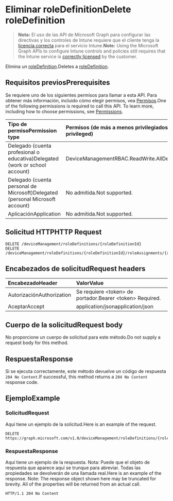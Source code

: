 # <a name="delete-roledefinition"></a><span data-ttu-id="b5f83-101">Eliminar roleDefinition</span><span class="sxs-lookup"><span data-stu-id="b5f83-101">Delete roleDefinition</span></span>

> <span data-ttu-id="b5f83-102">**Nota:** El uso de las API de Microsoft Graph para configurar las directivas y los controles de Intune requiere que el cliente tenga la [licencia correcta](https://go.microsoft.com/fwlink/?linkid=839381) para el servicio Intune.</span><span class="sxs-lookup"><span data-stu-id="b5f83-102">**Note:** Using the Microsoft Graph APIs to configure Intune controls and policies still requires that the Intune service is [correctly licensed](https://go.microsoft.com/fwlink/?linkid=839381) by the customer.</span></span>

<span data-ttu-id="b5f83-103">Elimina un [roleDefinition](../resources/intune_rbac_roledefinition.md).</span><span class="sxs-lookup"><span data-stu-id="b5f83-103">Deletes a [roleDefinition](../resources/intune_rbac_roledefinition.md).</span></span>
## <a name="prerequisites"></a><span data-ttu-id="b5f83-104">Requisitos previos</span><span class="sxs-lookup"><span data-stu-id="b5f83-104">Prerequisites</span></span>
<span data-ttu-id="b5f83-p101">Se requiere uno de los siguientes permisos para llamar a esta API. Para obtener más información, incluido cómo elegir permisos, vea [Permisos](../../../concepts/permissions_reference.md).</span><span class="sxs-lookup"><span data-stu-id="b5f83-p101">One of the following permissions is required to call this API. To learn more, including how to choose permissions, see [Permissions](../../../concepts/permissions_reference.md).</span></span>

|<span data-ttu-id="b5f83-107">Tipo de permiso</span><span class="sxs-lookup"><span data-stu-id="b5f83-107">Permission type</span></span>|<span data-ttu-id="b5f83-108">Permisos (de más a menos privilegiados)</span><span class="sxs-lookup"><span data-stu-id="b5f83-108">Permissions (from most to least privileged)</span></span>|
|:---|:---|
|<span data-ttu-id="b5f83-109">Delegado (cuenta profesional o educativa)</span><span class="sxs-lookup"><span data-stu-id="b5f83-109">Delegated (work or school account)</span></span>|<span data-ttu-id="b5f83-110">DeviceManagementRBAC.ReadWrite.All</span><span class="sxs-lookup"><span data-stu-id="b5f83-110">DeviceManagementRBAC.ReadWrite.All</span></span>|
|<span data-ttu-id="b5f83-111">Delegado (cuenta personal de Microsoft)</span><span class="sxs-lookup"><span data-stu-id="b5f83-111">Delegated (personal Microsoft account)</span></span>|<span data-ttu-id="b5f83-112">No admitida.</span><span class="sxs-lookup"><span data-stu-id="b5f83-112">Not supported.</span></span>|
|<span data-ttu-id="b5f83-113">Aplicación</span><span class="sxs-lookup"><span data-stu-id="b5f83-113">Application</span></span>|<span data-ttu-id="b5f83-114">No admitida.</span><span class="sxs-lookup"><span data-stu-id="b5f83-114">Not supported.</span></span>|

## <a name="http-request"></a><span data-ttu-id="b5f83-115">Solicitud HTTP</span><span class="sxs-lookup"><span data-stu-id="b5f83-115">HTTP Request</span></span>
<!-- {
  "blockType": "ignored"
}
-->
``` http
DELETE /deviceManagement/roleDefinitions/{roleDefinitionId}
DELETE /deviceManagement/roleDefinitions/{roleDefinitionId}/roleAssignments/{roleAssignmentId}/roleDefinition
```

## <a name="request-headers"></a><span data-ttu-id="b5f83-116">Encabezados de solicitud</span><span class="sxs-lookup"><span data-stu-id="b5f83-116">Request headers</span></span>
|<span data-ttu-id="b5f83-117">Encabezado</span><span class="sxs-lookup"><span data-stu-id="b5f83-117">Header</span></span>|<span data-ttu-id="b5f83-118">Valor</span><span class="sxs-lookup"><span data-stu-id="b5f83-118">Value</span></span>|
|:---|:---|
|<span data-ttu-id="b5f83-119">Autorización</span><span class="sxs-lookup"><span data-stu-id="b5f83-119">Authorization</span></span>|<span data-ttu-id="b5f83-120">Se requiere &lt;token&gt; de portador.</span><span class="sxs-lookup"><span data-stu-id="b5f83-120">Bearer &lt;token&gt; Required.</span></span>|
|<span data-ttu-id="b5f83-121">Aceptar</span><span class="sxs-lookup"><span data-stu-id="b5f83-121">Accept</span></span>|<span data-ttu-id="b5f83-122">application/json</span><span class="sxs-lookup"><span data-stu-id="b5f83-122">application/json</span></span>|

## <a name="request-body"></a><span data-ttu-id="b5f83-123">Cuerpo de la solicitud</span><span class="sxs-lookup"><span data-stu-id="b5f83-123">Request body</span></span>
<span data-ttu-id="b5f83-124">No proporcione un cuerpo de solicitud para este método.</span><span class="sxs-lookup"><span data-stu-id="b5f83-124">Do not supply a request body for this method.</span></span>

## <a name="response"></a><span data-ttu-id="b5f83-125">Respuesta</span><span class="sxs-lookup"><span data-stu-id="b5f83-125">Response</span></span>
<span data-ttu-id="b5f83-126">Si se ejecuta correctamente, este método devuelve un código de respuesta `204 No Content`.</span><span class="sxs-lookup"><span data-stu-id="b5f83-126">If successful, this method returns a `204 No Content` response code.</span></span>

## <a name="example"></a><span data-ttu-id="b5f83-127">Ejemplo</span><span class="sxs-lookup"><span data-stu-id="b5f83-127">Example</span></span>
### <a name="request"></a><span data-ttu-id="b5f83-128">Solicitud</span><span class="sxs-lookup"><span data-stu-id="b5f83-128">Request</span></span>
<span data-ttu-id="b5f83-129">Aquí tiene un ejemplo de la solicitud.</span><span class="sxs-lookup"><span data-stu-id="b5f83-129">Here is an example of the request.</span></span>
``` http
DELETE https://graph.microsoft.com/v1.0/deviceManagement/roleDefinitions/{roleDefinitionId}
```

### <a name="response"></a><span data-ttu-id="b5f83-130">Respuesta</span><span class="sxs-lookup"><span data-stu-id="b5f83-130">Response</span></span>
<span data-ttu-id="b5f83-p102">Aquí tiene un ejemplo de la respuesta. Nota: Puede que el objeto de respuesta que aparece aquí se trunque para abreviar. Todas las propiedades se devolverán de una llamada real.</span><span class="sxs-lookup"><span data-stu-id="b5f83-p102">Here is an example of the response. Note: The response object shown here may be truncated for brevity. All of the properties will be returned from an actual call.</span></span>
``` http
HTTP/1.1 204 No Content
```




